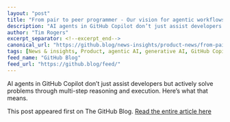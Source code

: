 ```yaml
---
layout: "post"
title: "From pair to peer programmer - Our vision for agentic workflows in GitHub Copilot"
description: "AI agents in GitHub Copilot don’t just assist developers but actively solve problems through multi-s..."
author: "Tim Rogers"
excerpt_separator: <!--excerpt_end-->
canonical_url: "https://github.blog/news-insights/product-news/from-pair-to-peer-programmer-our-vision-for-agentic-workflows-in-github-copilot/"
tags: [News & insights, Product, agentic AI, generative AI, GitHub Copilot, GitHub, news]
feed_name: "GitHub Blog"
feed_url: "https://github.blog/feed/"
---
```


AI agents in GitHub Copilot don’t just assist developers but actively solve problems through multi-step reasoning and execution. Here’s what that means.<!--excerpt_end-->

This post appeared first on The GitHub Blog. [Read the entire article here](https://github.blog/news-insights/product-news/from-pair-to-peer-programmer-our-vision-for-agentic-workflows-in-github-copilot/)
